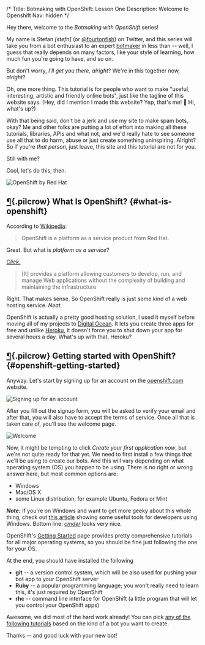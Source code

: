 /*
Title: Botmaking with OpenShift: Lesson One
Description: Welcome to Openshift
Nav: hidden
*/


Hey there, welcome to the *Botmaking with OpenShift* series!

My name is Stefan *[stefn]* (or [@fourtonfish](https://twitter.com/fourtonfish)) on Twitter, and this series will take you from a bot enthusiast to an expert [botmaker](https://botmakers.org/) in less than -- well, I guess that really depends on many factors, like your style of learning, how much fun you're going to have, and so on.

But don't worry, *I'll get you there, alright*? We're in this together now, *alright*?

Oh, one more thing. This tutorial is for people who want to make "useful, interesting, artistic and friendly online bots", just like the tagline of this website says. (Hey, did I mention I made this website? Yep, that's me! 👋 Hi, what's up?)

With that being said, don't be a jerk and use my site to make spam bots, okay? Me and other folks are putting a lot of effort into making all these tutorials, libraries, APIs and what not, and we'd really hate to see someone use all that to do harm, abuse or just create something uninspiring. Alright? So if you're _that person_, just leave, this site and this tutorial are not for you.

Still with me?

Cool, let's do this, then.

![OpenShift by Red Hat](/content/tutorials/botmaking-with-openshift/images/openshift-logo.png)


## [¶](#what-is-openshift){.pilcrow} What Is OpenShift? {#what-is-openshift}

According to [Wikipedia](https://en.wikipedia.org/wiki/OpenShift):

> OpenShift is a platform as a service product from Red Hat.

Great. But what is *platform as a service*?

*[Click.](https://en.wikipedia.org/wiki/Platform_as_a_service)*

> [It] provides a platform allowing customers to develop, run, and manage Web applications without the complexity of building and maintaining the infrastructure

Right. That makes sense. So OpenShift really is just some kind of a web hosting service. *Neat.*

OpenShift is actually a pretty good hosting solution, I used it myself before moving all of my projects to [Digital Ocean](https://www.digitalocean.com/). It lets you create three apps for free and unlike [Heroku](https://dashboard.heroku.com/), it doesn't force you to shut down your app for several hours a day. What's up with that, Heroku?

## [¶](#openshift-getting-started){.pilcrow} Getting started with OpenShift? {#openshift-getting-started}

Anyway. Let's start by signing up for an account on the [openshift.com](https://www.openshift.com/) website.

![Signing up for an account](/content/tutorials/botmaking-with-openshift/images/lesson-1-img-01-signup.png)

After you fill out the signup form, you will be asked to verify your email and after that, you will also have to accept the terms of service. Once all that is taken care of, you'll see the welcome page.

![Welcome](/content/tutorials/botmaking-with-openshift/images/lesson-1-img-02-welcome.png)

Now, it might be tempting to click *Create your first application now*, but we're not quite ready for that yet. We need to first install a few things that we'll be using to create our bots. And this will vary depending on what operating system (OS) you happen to be using. There is no right or wrong answer here, but most common options are:

 - Windows
 - Mac/OS X
 - some Linux distribution, for example Ubuntu, Fedora or Mint

***Note:*** If you're on Windows and want to get more geeky about this whole thing, check out [this article](http://daverupert.com/2015/10/windows-editors-and-shells/) showing some useful tools for developers using Windows. Bottom line: [*cmder*](http://cmder.net/) looks very nice.

OpenShift's [Getting Started](https://developers.openshift.com/en/getting-started-overview.html) page provides pretty comprehensive tutorials for all major operating systems, so you should be fine just following the one for your OS.

At the end, you should have installed the following

 - **git** -- a version control system, which will be also used for pushing your bot app to your OpenShift server
 - **Ruby** -- a popular programming language; you won't really need to learn this, it's just required by OpenShift
 - **rhc** -- command line interface for OpenShift (a little program that will let you control your OpenShift apps)

Awesome, we did most of the hard work already! You can pick [any of the following tutorials](/tutorials/botmaking-with-openshift/) based on the kind of a bot you want to create.

Thanks -- and good luck with your new bot!

